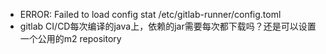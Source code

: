 * ERROR: Failed to load config stat /etc/gitlab-runner/config.toml
* gitlab CI/CD每次编译的java上，依赖的jar需要每次都下载吗？还是可以设置一个公用的m2 repository